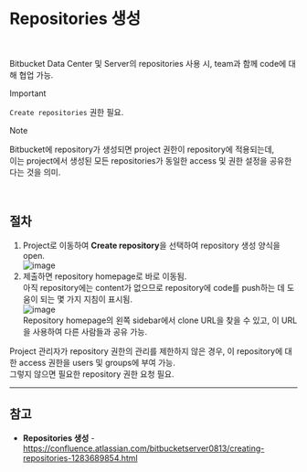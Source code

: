 # Repositories 생성

<br>

Bitbucket Data Center 및 Server의 repositories 사용 시, team과 함께 code에 대해 협업 가능.

> [!IMPORTANT]  
> `Create repositories` 권한 필요.  

> [!NOTE]  
> Bitbucket에 repository가 생성되면 project 권한이 repository에 적용되는데,  
> 이는 project에서 생성된 모든 repositories가 동일한 access 및 권한 설정을 공유한다는 것을 의미.

<br>

## 절차
1. Project로 이동하여 **Create repository**을 선택하여 repository 생성 양식을 open.  
  ![image](https://confluence.atlassian.com/bitbucketserver0813/files/1283689854/1283689856/1/1674025566529/BitbucketServer40_CreateRepository.png)
2. 제출하면 repository homepage로 바로 이동됨.  
  아직 repository에는 content가 없으므로 repository에 code를 push하는 데 도움이 되는 몇 가지 지침이 표시됨.  
  ![image](https://confluence.atlassian.com/bitbucketserver0813/files/1283689854/1283689874/1/1674025567971/creating+repositories.png)  
  Repository homepage의 왼쪽 sidebar에서 clone URL을 찾을 수 있고, 이 URL을 사용하여 다른 사람들과 공유 가능.

Project 관리자가 repository 권한의 관리를 제한하지 않은 경우, 이 repository에 대한 access 권한을 users 및 groups에 부여 가능.  
그렇지 않으면 필요한 repository 권한 요청 필요.

<hr>

## 참고
- **Repositories 생성** - https://confluence.atlassian.com/bitbucketserver0813/creating-repositories-1283689854.html
